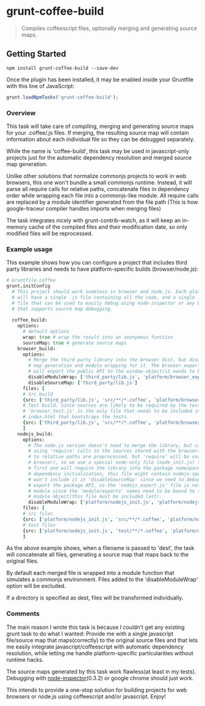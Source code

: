 # grunt-coffee-build

> Compiles coffeescript files, optionally merging and generating source maps.

## Getting Started
```shell
npm install grunt-coffee-build --save-dev
```

Once the plugin has been installed, it may be enabled inside your Gruntfile with this line of JavaScript:

```js
grunt.loadNpmTasks('grunt-coffee-build');
```

### Overview

This task will take care of compiling, merging and generating source maps for
your .coffee/.js files. If merging, the resulting source map will contain
information about each individual file so they can be debugged separately.

While the name is 'coffee-build', this task may be used in javascript-only
projects just for the automatic dependency resolution and merged source map
generation.

Unlike other solutions that normalize commonjs projects to work in web
browsers, this one won't bundle a small commonjs runtime. Instead, it will
parse all require calls for relative paths, concatenate files in dependency
order while wrapping each file into a commonjs-like module. All require
calls are replaced by a module identifier generated from the file path
(This is how google-traceur compiler handles imports when merging files)

The task integrates nicely with grunt-contrib-watch, as it will keep an
in-memory cache of the compiled files and their modification date, so only
modified files will be reprocessed.

### Example usage

This example shows how you can configure a project that includes third party
libraries and needs to have platform-specific builds (browser/node.js):

```coffeescript
# Gruntfile.coffee
grunt.initConfig
  # This project should work seamless in browser and node.js. Each platform
  # will have a single .js file containing all the code, and a single .map
  # file that can be used to easily debug using node-inspector or any browser
  # that supports source map debugging.
 
  coffee_build:
    options:
      # default options
      wrap: true # wrap the result into an anonymous function
      sourceMap: true # generate source maps
    browser_build:
      options:
        # Merge the third party library into the browser dist, but disable source
        # map generation and module wrapping for it. The browser_export.js file
        # will export the public API to the window object(it needs to be included last).
        disableModuleWrap: ['third_party/lib.js', 'platform/browser_export.js']
        disableSourceMap: ['third_party/lib.js']
      files: [
      # Src build
      {src: ['third_party/lib.js', 'src/**/*.coffee', 'platform/browser_export.js'], dest: './dist/browser_src.js'}
      # Test build. Since sources are likely to be required by the test files,
      # 'browser_test.js' is the only file that needs to be included in the
      # index.html that bootstraps the tests.
      {src: ['third_party/lib.js', 'src/**/*.coffee', 'platform/browser_export.js'], dest: './dist/browser_test.js'}
      ]
    nodejs_build:
      options:
        # The node.js version doesn't need to merge the library, but cannot include it
        # using 'require' calls in the sources shared with the browser(only require calls
        # to relative paths are preprocessed, but 'require' will be unavailable in the
        # browser), so we use a special node-only file (node_init.js) that is concatenated
        # first and will require the library into the package namespace. Besides
        # dependency initialization, this file might contain nodejs-specific code, so we
        # won't include it in 'disableSourceMap' since we need to debug.  We also need to
        # export the package API, so the 'nodejs_export.js' file is not wrapped into an internal
        # module since the 'module/exports' names need to be bound to the real nodejs
        # module object(this file must be included last).
        disableModuleWrap: ['platform/nodejs_init.js', 'platform/nodejs_export.js']
      files: [
      # src files
      {src: ['platform/nodejs_init.js', 'src/**/*.coffee', 'platform/nodejs_export.js'], dest: './dist/nodejs_src.js'}
      # test files
      {src: ['platform/nodejs_init.js', 'test/**/*.coffee', 'platform/nodejs_export.js'], dest: './dist/nodejs_test.js'}
      ]
```

As the above example shows, when a filename is passed to 'dest', the task will
concatenate all files, generating a source map that maps back to the original files.

By default each merged file is wrapped into a module function that simulates a
commonjs environment. Files added to the 'disableModuleWrap' option will be
excluded.

If a directory is specified as dest, files will be transformed individually.

### Comments

The main reason I wrote this task is because I couldn't get any existing grunt
task to do what I wanted: Provide me with a single javascript file/source map
that maps(correctly) to the original source files and that lets me easily
integrate javascript/coffeescript with automatic dependency resolution, while
letting me handle platform-specific particularities without runtime hacks.

The source maps generated by this task work flawless(at least in my tests).
Debugging with [node-inspector](https://github.com/node-inspector/node-inspector)(0.3.2)
or google chrome should just work.

This intends to provide a one-stop solution for building projects for
web browsers or node.js using coffeescript and/or javascript. Enjoy!
